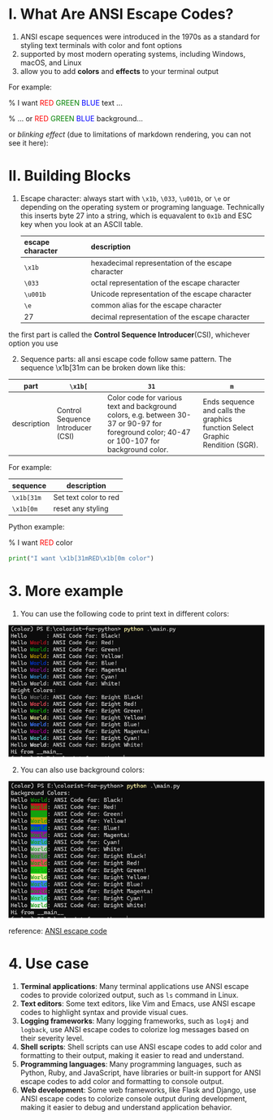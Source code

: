 # I. What Are ANSI Escape Codes?

1. ANSI escape sequences were introduced in the 1970s as a standard for styling text terminals with color and font options
2. supported by most modern operating systems, including Windows, macOS, and Linux
3. allow you to add **colors** and **effects** to your terminal output

For example:

% I want <span style="color:red">RED</span> <span style="color:green">GREEN</span> <span style="color:blue">BLUE</span> text ...

% ... or <span style="color:red">RED</span> <span style="color:green">GREEN</span> <span style="color:blue">BLUE</span> background...

or _blinking effect_ (due to limitations of markdown rendering, you can not see it here):

# II. Building Blocks
1. Escape character: always start with `\x1b`, `\033`, `\u001b`, or `\e` or depending on the operating system or programing language. Technically this inserts byte 27 into a string, which is equavalent to `0x1b` and ESC key when you look at an ASCII table.

    |escape character|description|
    |---|---|
    |`\x1b`|hexadecimal representation of the escape character|
    |`\033`|octal representation of the escape character|
    |`\u001b`|Unicode representation of the escape character|
    |`\e`|common alias for the escape character|
    |27|decimal representation of the escape character|
the first part is called the **Control Sequence Introducer**(CSI), whichever option you use


2. Sequence parts: all ansi escape code follow same pattern. The sequence \x1b[31m can be broken down like this: 

|part|`\x1b[`| `31`                                                                                                                                        |`m`|
|---|---|---------------------------------------------------------------------------------------------------------------------------------------------|---|
|description|Control Sequence Introducer (CSI)| Color code for various text and background colors, e.g. between 30-37 or 90-97 for foreground color; 40-47 or 100-107 for background color. |Ends sequence and calls the graphics function Select Graphic Rendition (SGR).|

For example: 

| sequence   | description           |
|------------|-----------------------|
| `\x1b[31m` | Set text color to red |
| `\x1b[0m`  | reset any styling     |

Python example:

% I want <span style="color:red">RED</span> color

```python
print("I want \x1b[31mRED\x1b[0m color")
```
# 3. More example
1. You can use the following code to print text in different colors:


![color-text](foreground.png)

2. You can also use background colors:

![background-color](background.png)

reference: [ANSI escape code](https://en.wikipedia.org/wiki/ANSI_escape_code)

# 4. Use case

1. **Terminal applications**: Many terminal applications use ANSI escape codes to provide colorized output, such as `ls` command in Linux.
2. **Text editors**: Some text editors, like Vim and Emacs, use ANSI escape codes to highlight syntax and provide visual cues.
3. **Logging frameworks**: Many logging frameworks, such as `log4j` and `logback`, use ANSI escape codes to colorize log messages based on their severity level.
4. **Shell scripts**: Shell scripts can use ANSI escape codes to add color and formatting to their output, making it easier to read and understand.
5. **Programming languages**: Many programming languages, such as Python, Ruby, and JavaScript, have libraries or built-in support for ANSI escape codes to add color and formatting to console output.
6. **Web development**: Some web frameworks, like Flask and Django, use ANSI escape codes to colorize console output during development, making it easier to debug and understand application behavior.
